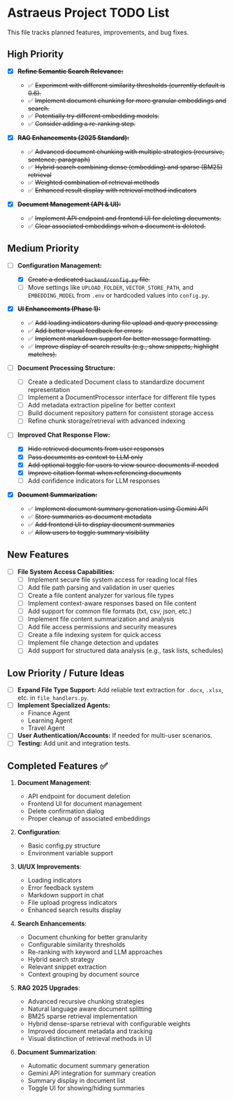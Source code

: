 # Astraeus Project TODO List

This file tracks planned features, improvements, and bug fixes.

## High Priority

- [x] ~~**Refine Semantic Search Relevance:**~~
    - ✅ ~~Experiment with different similarity thresholds (currently default is 0.6).~~
    - ✅ ~~Implement document chunking for more granular embeddings and search.~~
    - ✅ ~~Potentially try different embedding models.~~
    - ✅ ~~Consider adding a re-ranking step.~~

- [x] ~~**RAG Enhancements (2025 Standard):**~~
    - ✅ ~~Advanced document chunking with multiple strategies (recursive, sentence, paragraph)~~
    - ✅ ~~Hybrid search combining dense (embedding) and sparse (BM25) retrieval~~
    - ✅ ~~Weighted combination of retrieval methods~~
    - ✅ ~~Enhanced result display with retrieval method indicators~~

- [x] ~~**Document Management (API & UI):**~~
    - ✅ ~~Implement API endpoint and frontend UI for deleting documents.~~
    - ✅ ~~Clear associated embeddings when a document is deleted.~~

## Medium Priority

- [ ] **Configuration Management:**
    - [x] ~~Create a dedicated `backend/config.py` file.~~
    - [ ] Move settings like `UPLOAD_FOLDER`, `VECTOR_STORE_PATH`, and `EMBEDDING_MODEL` from `.env` or hardcoded values into `config.py`.

- [x] ~~**UI Enhancements (Phase 1):**~~
    - ✅ ~~Add loading indicators during file upload and query processing.~~
    - ✅ ~~Add better visual feedback for errors.~~
    - ✅ ~~Implement markdown support for better message formatting.~~
    - ✅ ~~Improve display of search results (e.g., show snippets, highlight matches).~~

- [ ] **Document Processing Structure:**
    - [ ] Create a dedicated Document class to standardize document representation
    - [ ] Implement a DocumentProcessor interface for different file types
    - [ ] Add metadata extraction pipeline for better context
    - [ ] Build document repository pattern for consistent storage access
    - [ ] Refine chunk storage/retrieval with advanced indexing

- [ ] **Improved Chat Response Flow:**
    - [x] ~~Hide retrieved documents from user responses~~
    - [x] ~~Pass documents as context to LLM only~~
    - [x] ~~Add optional toggle for users to view source documents if needed~~
    - [x] ~~Improve citation format when referencing documents~~
    - [ ] Add confidence indicators for LLM responses

- [x] ~~**Document Summarization:**~~
    - ✅ ~~Implement document summary generation using Gemini API~~
    - ✅ ~~Store summaries as document metadata~~
    - ✅ ~~Add frontend UI to display document summaries~~
    - ✅ ~~Allow users to toggle summary visibility~~

## New Features

- [ ] **File System Access Capabilities:**
    - [ ] Implement secure file system access for reading local files
    - [ ] Add file path parsing and validation in user queries
    - [ ] Create a file content analyzer for various file types
    - [ ] Implement context-aware responses based on file content
    - [ ] Add support for common file formats (txt, csv, json, etc.)
    - [ ] Implement file content summarization and analysis
    - [ ] Add file access permissions and security measures
    - [ ] Create a file indexing system for quick access
    - [ ] Implement file change detection and updates
    - [ ] Add support for structured data analysis (e.g., task lists, schedules)

## Low Priority / Future Ideas

- [ ] **Expand File Type Support:** Add reliable text extraction for `.docx`, `.xlsx`, etc. in `file_handlers.py`.
- [ ] **Implement Specialized Agents:**
    - Finance Agent
    - Learning Agent
    - Travel Agent
- [ ] **User Authentication/Accounts:** If needed for multi-user scenarios.
- [ ] **Testing:** Add unit and integration tests.

## Completed Features ✅

1. **Document Management**:
   - API endpoint for document deletion
   - Frontend UI for document management
   - Delete confirmation dialog
   - Proper cleanup of associated embeddings

2. **Configuration**:
   - Basic config.py structure
   - Environment variable support

3. **UI/UX Improvements**:
   - Loading indicators
   - Error feedback system
   - Markdown support in chat
   - File upload progress indicators
   - Enhanced search results display
   
4. **Search Enhancements**:
   - Document chunking for better granularity
   - Configurable similarity thresholds
   - Re-ranking with keyword and LLM approaches
   - Hybrid search strategy
   - Relevant snippet extraction
   - Context grouping by document source
   
5. **RAG 2025 Upgrades**:
   - Advanced recursive chunking strategies
   - Natural language aware document splitting
   - BM25 sparse retrieval implementation
   - Hybrid dense-sparse retrieval with configurable weights
   - Improved document metadata and tracking
   - Visual distinction of retrieval methods in UI 

6. **Document Summarization**:
   - Automatic document summary generation
   - Gemini API integration for summary creation
   - Summary display in document list
   - Toggle UI for showing/hiding summaries 